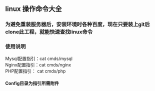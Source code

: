 ## linux 操作命令大全
### 为避免重装服务器后，安装环境时各种百度，现在只要装上git后clone此工程，就能快速查找linux命令


### 使用说明
Mysql配置指引：cat cmds/mysql    
Nginx配置指引：cat cmds/nginx   
PHP配置指引：  cat cmds/php   

#### Config目录为指引所需附件

